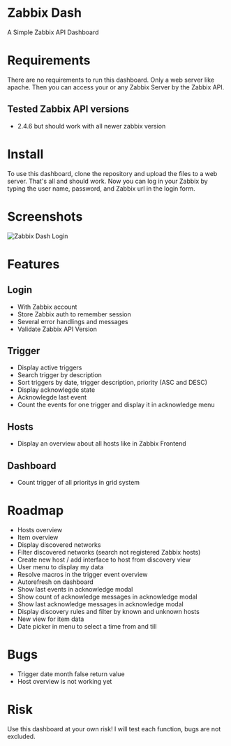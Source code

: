 # Zabbix Dash
A Simple Zabbix API Dashboard

# Requirements
There are no requirements to run this dashboard. Only a web server like apache. Then you can access your or any Zabbix Server by the Zabbix API.

## Tested Zabbix API versions
- 2.4.6
but should work with all newer zabbix version

# Install
To use this dashboard, clone the repository and upload the files to a web server. That's all and should work. Now you can log in your Zabbix by typing the user name, password, and Zabbix url in the login form.

# Screenshots
![Zabbix Dash Login](https://raw.githubusercontent.com/PetzJohannes/zabbix-dash/master/images/zabbix-dash-login.png)

# Features
## Login
- With Zabbix account
- Store Zabbix auth to remember session
- Several error handlings and messages
- Validate Zabbix API Version

## Trigger
- Display active triggers
- Search trigger by description
- Sort triggers by date, trigger description, priority (ASC and DESC)
- Display acknowlegde state
- Acknowlegde last event
- Count the events for one trigger and display it in acknowledge menu

## Hosts
- Display an overview about all hosts like in Zabbix Frontend

## Dashboard
- Count trigger of all prioritys in grid system

# Roadmap
- Hosts overview
- Item overview
- Display discovered networks
- Filter discovered networks (search not registered Zabbix hosts)
- Create new host / add interface to host from discovery view
- User menu to display my data
- Resolve macros in the trigger event overview
- Autorefresh on dashboard
- Show last events in acknowledge modal
- Show count of acknowledge messages in acknowledge modal
- Show last acknowledge messages in acknowledge modal
- Display discovery rules and filter by known and unknown hosts
- New view for item data
- Date picker in menu to select a time from and till

# Bugs
- Trigger date month false return value
- Host overview is not working yet

# Risk
Use this dashboard at your own risk! I will test each function, bugs are not excluded.
